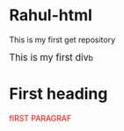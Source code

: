 # Rahul-html
This is my first get repository
<br>
 <!DOCTYPE HTML>
 <HTML lang="en">
 <head>
  <title>First html</title>
  <style>
   color:red;
  </style>
  <link rel="stylesheet"href="index.css">
 </head>
 <body>
  <div class="myDiv"><big>This is my first div</big>b</div>
  <h1>First heading</h1>
  <p style="color:red;">
   fIRST PARAGRAF
  </p>
  <a href="https://www.google.com>Google </a>
   <br>
  <script src="index.js"></script>
 </body>
  </HTML>

